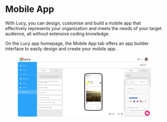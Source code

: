 # Mobile App

With Lucy, you can design, customise and build a mobile app that effectively represents your organization and meets the needs of your target audience, all without extensive coding knowledge.

On the Lucy app homepage, the Mobile App tab offers an app builder interface to easily design and create your mobile app.

<figure><img src="../.gitbook/assets/Mobile App tab_s2 (1).png" alt=""><figcaption></figcaption></figure>


